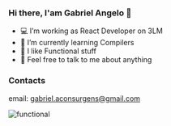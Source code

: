 ### Hi there, I'am Gabriel Angelo 👋

- 💻 I’m working as React Developer on 3LM
- 📖 I’m currently learning Compilers 
- 🧐 I like Functional stuff
- 🤠 Feel free to talk to me about anything

### Contacts
  email: gabriel.aconsurgens@gmail.com


![functional](https://user-images.githubusercontent.com/51804622/136234558-267de4a8-531a-44d1-a523-2ef725019ccb.jpg)

<!-- ![](https://komarev.com/ghpvc/?username=morninn&color=blueviolet&style=flat) -->



<!-- **morninn/morninn** is a ✨ _special_ ✨ repository because its `README.md` (this file) appears on your GitHub profile.

Here are some ideas to get you started:

- I’m currently working on ...
- I’m currently learning ...
- I’m currently interested on Lambda Calculus and Functional Languages 
- 👯 I’m looking to collaborate on ...
- 🤔 I’m looking for help with ...
- 💬 Ask me about ...
- 📫 How to reach me: ...
- 😄 Pronouns: ...
- ⚡ Fun fact: ...
-->
